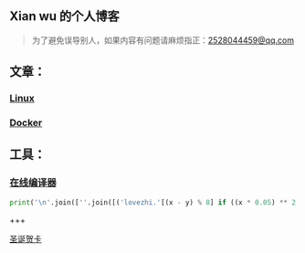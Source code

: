 ## Xian wu 的个人博客

> 为了避免误导别人，如果内容有问题请麻烦指正：2528044459@qq.com






## 文章：

###  [Linux](myNote/Linux.html)
### [Docker](myNote/Docker.md)



## 工具：

### [在线编译器](http://www.dooccn.com/c/)

```python
print('\n'.join([''.join([('lovezhi.'[(x - y) % 8] if ((x * 0.05) ** 2 + (y * 0.1) ** 2 - 1) ** 3 - (x * 0.05) ** 2 * (y * 0.1) ** 3 <= 0 else ' ') for x in range(-30, 30)]) for y in range(15, -15, -1)]))
```





+++



[圣诞贺卡](/Merry_Christmas/index.html)

